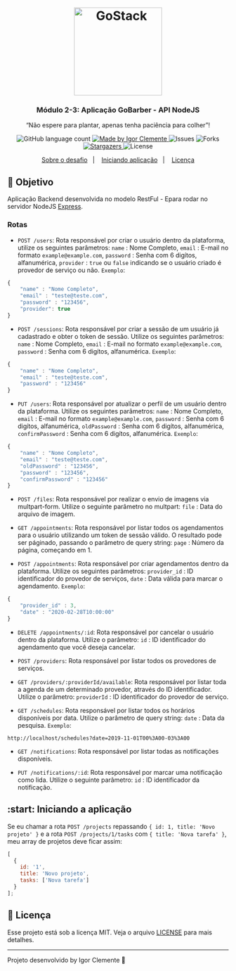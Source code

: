<h1 align="center">
    <img alt="GoStack" src="https://rocketseat-cdn.s3-sa-east-1.amazonaws.com/bootcamp-header.png" width="200px" />
</h1>

<h3 align="center">
  Módulo 2-3: Aplicação GoBarber - API NodeJS
</h3>

<p align="center">“Não espere para plantar, apenas tenha paciência para colher”!</blockquote>

<p align="center">
  <img alt="GitHub language count" src="https://img.shields.io/github/languages/count/IgorClemente/bootcamp-gostack-module2-3?color=%2304D361">

  <a href="https://rocketseat.com.br">
    <img alt="Made by Igor Clemente" src="https://img.shields.io/badge/made%20by-Igor Clemente-%2304D361">
  </a>

  <img alt="Issues" src="https://img.shields.io/github/issues/IgorClemente/bootcamp-gostack-module2-3">

  <img alt="Forks" src="https://img.shields.io/github/forks/IgorClemente/bootcamp-gostack-module2-3">

  <a href="https://github.com/IgorClemente/bootcamp-gostack-module2-3/stargazers">
    <img alt="Stargazers" src="https://img.shields.io/github/stars/IgorClemente/bootcamp-gostack-module2-3">
  </a>

  <img alt="License" src="https://img.shields.io/github/license/IgorClemente/bootcamp-gostack-module2-3">
</p>

<p align="center">
  <a href="#rocket-objetivo">Sobre o desafio</a>&nbsp;&nbsp;&nbsp;|&nbsp;&nbsp;&nbsp;
  <a href="#start-iniciando-aplicação">Iniciando aplicação</a>&nbsp;&nbsp;&nbsp;|&nbsp;&nbsp;&nbsp;
  <a href="#memo-licença">Licença</a>
</p>

## :rocket: Objetivo

Aplicação Backend desenvolvida no modelo RestFul - Epara rodar no servidor NodeJS [Express](https://expressjs.com/pt-br/).

### Rotas

- `POST /users`: Rota responsável por criar o usuário dentro da plataforma, utilize os seguintes parâmetros: `name` : Nome Completo, `email` : E-mail no formato `example@example.com`, `password` : Senha com 6 digítos, alfanumérica, `provider` : `true` ou `false` indicando se o usuário criado é provedor de serviço ou não. `Exemplo`:

```js
{
	"name" : "Nome Completo",
	"email" : "teste@teste.com",
	"password" : "123456",
	"provider": true
}
```

- `POST /sessions`: Rota responsável por criar a sessão de um usuário já cadastrado e obter o token de sessão. Utilize os seguintes parâmetros: `name` : Nome Completo, `email` : E-mail no formato `example@example.com`, `password` : Senha com 6 digítos, alfanumérica. `Exemplo`:

```js
{
	"name" : "Nome Completo",
	"email" : "teste@teste.com",
	"password" : "123456"
}
```

- `PUT /users`: Rota responsável por atualizar o perfil de um usuário dentro da plataforma. Utilize os seguintes parâmetros: `name` : Nome Completo, `email` : E-mail no formato `example@example.com`, `password` : Senha com 6 digítos, alfanumérica, `oldPassword` : Senha com 6 digítos, alfanumérica, `confirmPassword` : Senha com 6 digítos, alfanumérica. `Exemplo`:

```js
{
	"name" : "Nome Completo",
	"email" : "teste@teste.com",
	"oldPassword" : "123456",
	"password" : "123456",
	"confirmPassword" : "123456"
}
```

- `POST /files`: Rota responsável por realizar o envio de imagens via multpart-form. Utilize o seguinte parâmetro no multpart: `file` : Data do arquivo de imagem.

- `GET /appointments`: Rota responsável por listar todos os agendamentos para o usuário utilizando um token de sessão válido. O resultado pode ser páginado, passando o parâmetro de query string: `page` : Número da página, começando em 1.

- `POST /appointments`: Rota responsável por criar agendamentos dentro da plataforma. Utilize os seguintes parâmetros: `provider_id` : ID identificador do provedor de serviços, `date` : Data válida para marcar o agendamento. `Exemplo`:

```js
{
	"provider_id" : 3,
	"date" : "2020-02-28T10:00:00"
}
```

- `DELETE /appointments/:id`: Rota responsável por cancelar o usuário dentro da plataforma. Utilize o parâmetro: `id` : ID identificador do agendamento que você deseja cancelar.

- `POST /providers`: Rota responsável por listar todos os provedores de serviços.

- `GET /providers/:providerId/available`: Rota responsável por listar toda a agenda de um determinado provedor, através do ID identificador. Utilize o parâmetro: `providerId` : ID identificador do provedor de serviço.

- `GET /schedules`: Rota responsável por listar todos os horários disponíveis por data. Utilize o parâmetro de query string: `date` : Data da pesquisa. `Exemplo`:

`http://localhost/schedules?date=2019-11-01T00%3A00-03%3A00`

- `GET /notifications`: Rota responsável por listar todas as notificações disponíveis.

- `PUT /notifications/:id`: Rota responsável por marcar uma notificação como lida. Utilize o seguinte parâmetro: `id` : ID identificador da notificação.

## :start: Iniciando a aplicação

Se eu chamar a rota `POST /projects` repassando `{ id: 1, title: 'Novo projeto' }` e a rota `POST /projects/1/tasks` com `{ title: 'Nova tarefa' }`, meu array de projetos deve ficar assim:

```js
[
  {
    id: '1',
    title: 'Novo projeto',
    tasks: ['Nova tarefa']
  }
];
```

## :memo: Licença

Esse projeto está sob a licença MIT. Veja o arquivo [LICENSE](LICENSE) para mais detalhes.

---

Projeto desenvolvido by Igor Clemente :wave:
